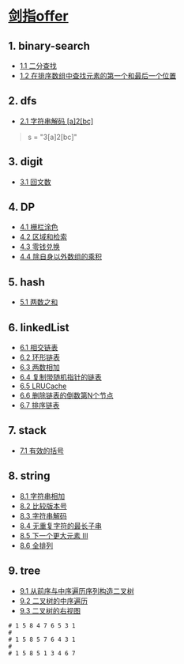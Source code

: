 # [剑指offer](https://leetcode-cn.com/problemset/lcof/)

## 1. binary-search

- [1.1 二分查找](https://leetcode-cn.com/problems/binary-search/)
- [1.2 在排序数组中查找元素的第一个和最后一个位置](https://leetcode-cn.com/problems/find-first-and-last-position-of-element-in-sorted-array/)

## 2. dfs

- [2.1 字符串解码 [a]2[bc]](https://leetcode-cn.com/problems/decode-string/)

> s = "3[a]2[bc]"

## 3. digit

- [3.1 回文数](https://leetcode-cn.com/problems/palindrome-number/)

## 4. DP

- [4.1 栅栏涂色](https://leetcode-cn.com/problems/paint-fence/)
- [4.2 区域和检索](https://leetcode-cn.com/problems/range-sum-query-immutable/)
- [4.3 零钱兑换](https://leetcode-cn.com/problems/coin-change/)
- [4.4 除自身以外数组的乘积](https://leetcode-cn.com/problems/product-of-array-except-self/)

## 5. hash

- [5.1 两数之和](https://leetcode-cn.com/problems/two-sum/)

## 6. linkedList

- [6.1 相交链表](https://leetcode-cn.com/problems/intersection-of-two-linked-lists/)
- [6.2 环形链表](https://leetcode-cn.com/problems/linked-list-cycle/)
- [6.3 两数相加](https://leetcode-cn.com/problems/add-two-numbers/)
- [6.4 复制带随机指针的链表](https://leetcode-cn.com/problems/copy-list-with-random-pointer/)
- [6.5 LRUCache](https://leetcode-cn.com/company/shopee/)
- [6.6 删除链表的倒数第N个节点](https://leetcode-cn.com/problems/remove-nth-node-from-end-of-list/)
- [6.7 排序链表](https://leetcode-cn.com/problems/sort-list/)

## 7. stack

- [7.1 有效的括号](https://leetcode-cn.com/problems/valid-parentheses/)

## 8. string

- [8.1 字符串相加](https://leetcode-cn.com/problems/add-strings/)
- [8.2 比较版本号](https://leetcode-cn.com/problems/compare-version-numbers/)
- [8.3 字符串解码](https://leetcode-cn.com/problems/decode-string/)
- [8.4 无重复字符的最长子串](https://leetcode-cn.com/problems/longest-substring-without-repeating-characters/)
- [8.5 下一个更大元素 III](https://leetcode-cn.com/problems/next-greater-element-iii/)
- [8.6 全排列](https://leetcode-cn.com/problems/permutations/)

## 9. tree

- [9.1 从前序与中序遍历序列构造二叉树](https://leetcode-cn.com/problems/construct-binary-tree-from-preorder-and-inorder-traversal/)
- [9.2 二叉树的中序遍历](https://leetcode-cn.com/problems/binary-tree-inorder-traversal/)
- [9.3 二叉树的右视图](https://leetcode-cn.com/problems/binary-tree-right-side-view/)


```
# 1 5 8 4 7 6 5 3 1
#
# 1 5 8 5 7 6 4 3 1
#
# 1 5 8 5 1 3 4 6 7
```
